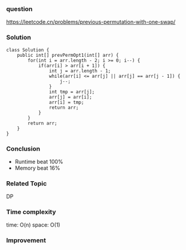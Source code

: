 ### question
https://leetcode.cn/problems/previous-permutation-with-one-swap/
### Solution
```
class Solution {
    public int[] prevPermOpt1(int[] arr) {
        for(int i = arr.length - 2; i >= 0; i--) {
            if(arr[i] > arr[i + 1]) {
                int j = arr.length - 1;
                while(arr[i] <= arr[j] || arr[j] == arr[j - 1]) {
                    j--;
                }
                int tmp = arr[j];
                arr[j] = arr[i];
                arr[i] = tmp;
                return arr;
            }
        }
        return arr;
    }
}
```
### Conclusion
- Runtime beat 100%
- Memory beat 16%

### Related Topic
DP

### Time complexity
time: O(n)
space: O(1)

### Improvement
